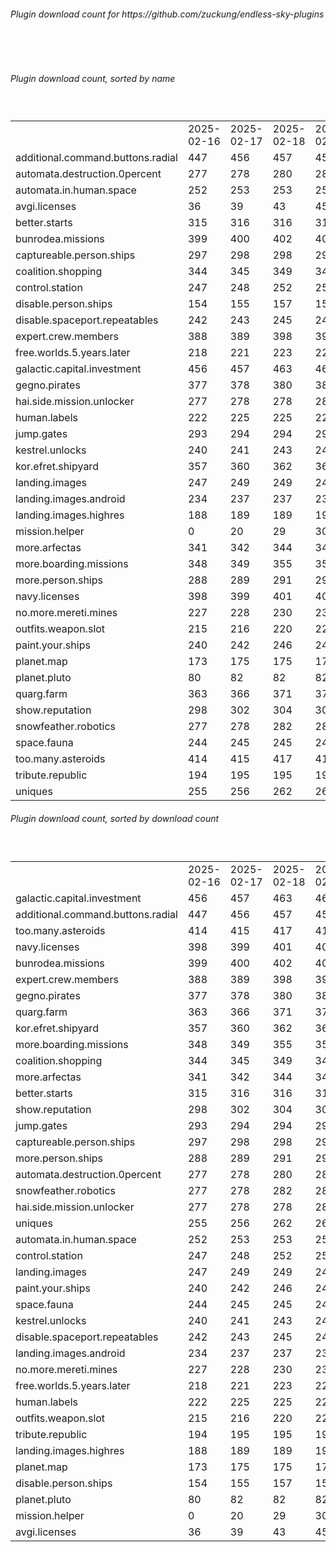 <h6>Plugin download count for https://github.com/zuckung/endless-sky-plugins</h6><br>
<br>
<h6>Plugin download count, sorted by name</h6><sub><sup><br>
<table>
	<tr>
		<td></td>
		<td>2025-02-16</td>
		<td>2025-02-17</td>
		<td>2025-02-18</td>
		<td>2025-02-19</td>
		<td>2025-02-20</td>
		<td>2025-02-21</td>
		<td>2025-02-22</td>
		<td>today +</td>
	</tr>
	<tr>
		<td>additional.command.buttons.radial</td>
		<td>447</td>
		<td>456</td>
		<td>457</td>
		<td>459</td>
		<td>462</td>
		<td>464</td>
		<td>464</td>
		<td></td>
	</tr>
	<tr>
		<td>automata.destruction.0percent</td>
		<td>277</td>
		<td>278</td>
		<td>280</td>
		<td>281</td>
		<td>284</td>
		<td>286</td>
		<td>286</td>
		<td></td>
	</tr>
	<tr>
		<td>automata.in.human.space</td>
		<td>252</td>
		<td>253</td>
		<td>253</td>
		<td>253</td>
		<td>254</td>
		<td>254</td>
		<td>254</td>
		<td></td>
	</tr>
	<tr>
		<td>avgi.licenses</td>
		<td>36</td>
		<td>39</td>
		<td>43</td>
		<td>45</td>
		<td>46</td>
		<td>46</td>
		<td>48</td>
		<td>+ 2</td>
	</tr>
	<tr>
		<td>better.starts</td>
		<td>315</td>
		<td>316</td>
		<td>316</td>
		<td>318</td>
		<td>320</td>
		<td>320</td>
		<td>320</td>
		<td></td>
	</tr>
	<tr>
		<td>bunrodea.missions</td>
		<td>399</td>
		<td>400</td>
		<td>402</td>
		<td>402</td>
		<td>407</td>
		<td>408</td>
		<td>408</td>
		<td></td>
	</tr>
	<tr>
		<td>captureable.person.ships</td>
		<td>297</td>
		<td>298</td>
		<td>298</td>
		<td>298</td>
		<td>299</td>
		<td>301</td>
		<td>301</td>
		<td></td>
	</tr>
	<tr>
		<td>coalition.shopping</td>
		<td>344</td>
		<td>345</td>
		<td>349</td>
		<td>349</td>
		<td>355</td>
		<td>355</td>
		<td>355</td>
		<td></td>
	</tr>
	<tr>
		<td>control.station</td>
		<td>247</td>
		<td>248</td>
		<td>252</td>
		<td>252</td>
		<td>253</td>
		<td>253</td>
		<td>253</td>
		<td></td>
	</tr>
	<tr>
		<td>disable.person.ships</td>
		<td>154</td>
		<td>155</td>
		<td>157</td>
		<td>157</td>
		<td>160</td>
		<td>160</td>
		<td>160</td>
		<td></td>
	</tr>
	<tr>
		<td>disable.spaceport.repeatables</td>
		<td>242</td>
		<td>243</td>
		<td>245</td>
		<td>245</td>
		<td>246</td>
		<td>246</td>
		<td>246</td>
		<td></td>
	</tr>
	<tr>
		<td>expert.crew.members</td>
		<td>388</td>
		<td>389</td>
		<td>398</td>
		<td>398</td>
		<td>405</td>
		<td>405</td>
		<td>407</td>
		<td>+ 2</td>
	</tr>
	<tr>
		<td>free.worlds.5.years.later</td>
		<td>218</td>
		<td>221</td>
		<td>223</td>
		<td>223</td>
		<td>228</td>
		<td>230</td>
		<td>230</td>
		<td></td>
	</tr>
	<tr>
		<td>galactic.capital.investment</td>
		<td>456</td>
		<td>457</td>
		<td>463</td>
		<td>463</td>
		<td>472</td>
		<td>477</td>
		<td>477</td>
		<td></td>
	</tr>
	<tr>
		<td>gegno.pirates</td>
		<td>377</td>
		<td>378</td>
		<td>380</td>
		<td>380</td>
		<td>385</td>
		<td>386</td>
		<td>386</td>
		<td></td>
	</tr>
	<tr>
		<td>hai.side.mission.unlocker</td>
		<td>277</td>
		<td>278</td>
		<td>278</td>
		<td>280</td>
		<td>285</td>
		<td>285</td>
		<td>285</td>
		<td></td>
	</tr>
	<tr>
		<td>human.labels</td>
		<td>222</td>
		<td>225</td>
		<td>225</td>
		<td>225</td>
		<td>226</td>
		<td>226</td>
		<td>226</td>
		<td></td>
	</tr>
	<tr>
		<td>jump.gates</td>
		<td>293</td>
		<td>294</td>
		<td>294</td>
		<td>294</td>
		<td>301</td>
		<td>303</td>
		<td>303</td>
		<td></td>
	</tr>
	<tr>
		<td>kestrel.unlocks</td>
		<td>240</td>
		<td>241</td>
		<td>243</td>
		<td>243</td>
		<td>246</td>
		<td>246</td>
		<td>246</td>
		<td></td>
	</tr>
	<tr>
		<td>kor.efret.shipyard</td>
		<td>357</td>
		<td>360</td>
		<td>362</td>
		<td>363</td>
		<td>368</td>
		<td>368</td>
		<td>368</td>
		<td></td>
	</tr>
	<tr>
		<td>landing.images</td>
		<td>247</td>
		<td>249</td>
		<td>249</td>
		<td>249</td>
		<td>252</td>
		<td>252</td>
		<td>252</td>
		<td></td>
	</tr>
	<tr>
		<td>landing.images.android</td>
		<td>234</td>
		<td>237</td>
		<td>237</td>
		<td>237</td>
		<td>238</td>
		<td>238</td>
		<td>238</td>
		<td></td>
	</tr>
	<tr>
		<td>landing.images.highres</td>
		<td>188</td>
		<td>189</td>
		<td>189</td>
		<td>190</td>
		<td>191</td>
		<td>191</td>
		<td>191</td>
		<td></td>
	</tr>
	<tr>
		<td>mission.helper</td>
		<td>0</td>
		<td>20</td>
		<td>29</td>
		<td>30</td>
		<td>45</td>
		<td>49</td>
		<td>51</td>
		<td>+ 2</td>
	</tr>
	<tr>
		<td>more.arfectas</td>
		<td>341</td>
		<td>342</td>
		<td>344</td>
		<td>347</td>
		<td>350</td>
		<td>353</td>
		<td>353</td>
		<td></td>
	</tr>
	<tr>
		<td>more.boarding.missions</td>
		<td>348</td>
		<td>349</td>
		<td>355</td>
		<td>356</td>
		<td>359</td>
		<td>359</td>
		<td>359</td>
		<td></td>
	</tr>
	<tr>
		<td>more.person.ships</td>
		<td>288</td>
		<td>289</td>
		<td>291</td>
		<td>292</td>
		<td>295</td>
		<td>299</td>
		<td>299</td>
		<td></td>
	</tr>
	<tr>
		<td>navy.licenses</td>
		<td>398</td>
		<td>399</td>
		<td>401</td>
		<td>402</td>
		<td>409</td>
		<td>411</td>
		<td>411</td>
		<td></td>
	</tr>
	<tr>
		<td>no.more.mereti.mines</td>
		<td>227</td>
		<td>228</td>
		<td>230</td>
		<td>232</td>
		<td>233</td>
		<td>233</td>
		<td>233</td>
		<td></td>
	</tr>
	<tr>
		<td>outfits.weapon.slot</td>
		<td>215</td>
		<td>216</td>
		<td>220</td>
		<td>220</td>
		<td>223</td>
		<td>224</td>
		<td>224</td>
		<td></td>
	</tr>
	<tr>
		<td>paint.your.ships</td>
		<td>240</td>
		<td>242</td>
		<td>246</td>
		<td>246</td>
		<td>249</td>
		<td>249</td>
		<td>250</td>
		<td>+ 1</td>
	</tr>
	<tr>
		<td>planet.map</td>
		<td>173</td>
		<td>175</td>
		<td>175</td>
		<td>175</td>
		<td>176</td>
		<td>176</td>
		<td>176</td>
		<td></td>
	</tr>
	<tr>
		<td>planet.pluto</td>
		<td>80</td>
		<td>82</td>
		<td>82</td>
		<td>82</td>
		<td>83</td>
		<td>85</td>
		<td>85</td>
		<td></td>
	</tr>
	<tr>
		<td>quarg.farm</td>
		<td>363</td>
		<td>366</td>
		<td>371</td>
		<td>371</td>
		<td>372</td>
		<td>374</td>
		<td>374</td>
		<td></td>
	</tr>
	<tr>
		<td>show.reputation</td>
		<td>298</td>
		<td>302</td>
		<td>304</td>
		<td>304</td>
		<td>309</td>
		<td>309</td>
		<td>310</td>
		<td>+ 1</td>
	</tr>
	<tr>
		<td>snowfeather.robotics</td>
		<td>277</td>
		<td>278</td>
		<td>282</td>
		<td>282</td>
		<td>285</td>
		<td>285</td>
		<td>285</td>
		<td></td>
	</tr>
	<tr>
		<td>space.fauna</td>
		<td>244</td>
		<td>245</td>
		<td>245</td>
		<td>245</td>
		<td>246</td>
		<td>246</td>
		<td>246</td>
		<td></td>
	</tr>
	<tr>
		<td>too.many.asteroids</td>
		<td>414</td>
		<td>415</td>
		<td>417</td>
		<td>419</td>
		<td>424</td>
		<td>425</td>
		<td>425</td>
		<td></td>
	</tr>
	<tr>
		<td>tribute.republic</td>
		<td>194</td>
		<td>195</td>
		<td>195</td>
		<td>195</td>
		<td>198</td>
		<td>198</td>
		<td>198</td>
		<td></td>
	</tr>
	<tr>
		<td>uniques</td>
		<td>255</td>
		<td>256</td>
		<td>262</td>
		<td>262</td>
		<td>265</td>
		<td>266</td>
		<td>266</td>
		<td></td>
	</tr>
</table>
</sub></sup>
<h6>Plugin download count, sorted by download count</h6><sub><sup><br>
<table>
	<tr>
		<td></td>
		<td>2025-02-16</td>
		<td>2025-02-17</td>
		<td>2025-02-18</td>
		<td>2025-02-19</td>
		<td>2025-02-20</td>
		<td>2025-02-21</td>
		<td>2025-02-22</td>
		<td>today +</td>
	</tr>
	<tr>
		<td>galactic.capital.investment</td>
		<td>456</td>
		<td>457</td>
		<td>463</td>
		<td>463</td>
		<td>472</td>
		<td>477</td>
		<td>477</td>
		<td></td>
	</tr>
	<tr>
		<td>additional.command.buttons.radial</td>
		<td>447</td>
		<td>456</td>
		<td>457</td>
		<td>459</td>
		<td>462</td>
		<td>464</td>
		<td>464</td>
		<td></td>
	</tr>
	<tr>
		<td>too.many.asteroids</td>
		<td>414</td>
		<td>415</td>
		<td>417</td>
		<td>419</td>
		<td>424</td>
		<td>425</td>
		<td>425</td>
		<td></td>
	</tr>
	<tr>
		<td>navy.licenses</td>
		<td>398</td>
		<td>399</td>
		<td>401</td>
		<td>402</td>
		<td>409</td>
		<td>411</td>
		<td>411</td>
		<td></td>
	</tr>
	<tr>
		<td>bunrodea.missions</td>
		<td>399</td>
		<td>400</td>
		<td>402</td>
		<td>402</td>
		<td>407</td>
		<td>408</td>
		<td>408</td>
		<td></td>
	</tr>
	<tr>
		<td>expert.crew.members</td>
		<td>388</td>
		<td>389</td>
		<td>398</td>
		<td>398</td>
		<td>405</td>
		<td>405</td>
		<td>407</td>
		<td>+ 2</td>
	</tr>
	<tr>
		<td>gegno.pirates</td>
		<td>377</td>
		<td>378</td>
		<td>380</td>
		<td>380</td>
		<td>385</td>
		<td>386</td>
		<td>386</td>
		<td></td>
	</tr>
	<tr>
		<td>quarg.farm</td>
		<td>363</td>
		<td>366</td>
		<td>371</td>
		<td>371</td>
		<td>372</td>
		<td>374</td>
		<td>374</td>
		<td></td>
	</tr>
	<tr>
		<td>kor.efret.shipyard</td>
		<td>357</td>
		<td>360</td>
		<td>362</td>
		<td>363</td>
		<td>368</td>
		<td>368</td>
		<td>368</td>
		<td></td>
	</tr>
	<tr>
		<td>more.boarding.missions</td>
		<td>348</td>
		<td>349</td>
		<td>355</td>
		<td>356</td>
		<td>359</td>
		<td>359</td>
		<td>359</td>
		<td></td>
	</tr>
	<tr>
		<td>coalition.shopping</td>
		<td>344</td>
		<td>345</td>
		<td>349</td>
		<td>349</td>
		<td>355</td>
		<td>355</td>
		<td>355</td>
		<td></td>
	</tr>
	<tr>
		<td>more.arfectas</td>
		<td>341</td>
		<td>342</td>
		<td>344</td>
		<td>347</td>
		<td>350</td>
		<td>353</td>
		<td>353</td>
		<td></td>
	</tr>
	<tr>
		<td>better.starts</td>
		<td>315</td>
		<td>316</td>
		<td>316</td>
		<td>318</td>
		<td>320</td>
		<td>320</td>
		<td>320</td>
		<td></td>
	</tr>
	<tr>
		<td>show.reputation</td>
		<td>298</td>
		<td>302</td>
		<td>304</td>
		<td>304</td>
		<td>309</td>
		<td>309</td>
		<td>310</td>
		<td>+ 1</td>
	</tr>
	<tr>
		<td>jump.gates</td>
		<td>293</td>
		<td>294</td>
		<td>294</td>
		<td>294</td>
		<td>301</td>
		<td>303</td>
		<td>303</td>
		<td></td>
	</tr>
	<tr>
		<td>captureable.person.ships</td>
		<td>297</td>
		<td>298</td>
		<td>298</td>
		<td>298</td>
		<td>299</td>
		<td>301</td>
		<td>301</td>
		<td></td>
	</tr>
	<tr>
		<td>more.person.ships</td>
		<td>288</td>
		<td>289</td>
		<td>291</td>
		<td>292</td>
		<td>295</td>
		<td>299</td>
		<td>299</td>
		<td></td>
	</tr>
	<tr>
		<td>automata.destruction.0percent</td>
		<td>277</td>
		<td>278</td>
		<td>280</td>
		<td>281</td>
		<td>284</td>
		<td>286</td>
		<td>286</td>
		<td></td>
	</tr>
	<tr>
		<td>snowfeather.robotics</td>
		<td>277</td>
		<td>278</td>
		<td>282</td>
		<td>282</td>
		<td>285</td>
		<td>285</td>
		<td>285</td>
		<td></td>
	</tr>
	<tr>
		<td>hai.side.mission.unlocker</td>
		<td>277</td>
		<td>278</td>
		<td>278</td>
		<td>280</td>
		<td>285</td>
		<td>285</td>
		<td>285</td>
		<td></td>
	</tr>
	<tr>
		<td>uniques</td>
		<td>255</td>
		<td>256</td>
		<td>262</td>
		<td>262</td>
		<td>265</td>
		<td>266</td>
		<td>266</td>
		<td></td>
	</tr>
	<tr>
		<td>automata.in.human.space</td>
		<td>252</td>
		<td>253</td>
		<td>253</td>
		<td>253</td>
		<td>254</td>
		<td>254</td>
		<td>254</td>
		<td></td>
	</tr>
	<tr>
		<td>control.station</td>
		<td>247</td>
		<td>248</td>
		<td>252</td>
		<td>252</td>
		<td>253</td>
		<td>253</td>
		<td>253</td>
		<td></td>
	</tr>
	<tr>
		<td>landing.images</td>
		<td>247</td>
		<td>249</td>
		<td>249</td>
		<td>249</td>
		<td>252</td>
		<td>252</td>
		<td>252</td>
		<td></td>
	</tr>
	<tr>
		<td>paint.your.ships</td>
		<td>240</td>
		<td>242</td>
		<td>246</td>
		<td>246</td>
		<td>249</td>
		<td>249</td>
		<td>250</td>
		<td>+ 1</td>
	</tr>
	<tr>
		<td>space.fauna</td>
		<td>244</td>
		<td>245</td>
		<td>245</td>
		<td>245</td>
		<td>246</td>
		<td>246</td>
		<td>246</td>
		<td></td>
	</tr>
	<tr>
		<td>kestrel.unlocks</td>
		<td>240</td>
		<td>241</td>
		<td>243</td>
		<td>243</td>
		<td>246</td>
		<td>246</td>
		<td>246</td>
		<td></td>
	</tr>
	<tr>
		<td>disable.spaceport.repeatables</td>
		<td>242</td>
		<td>243</td>
		<td>245</td>
		<td>245</td>
		<td>246</td>
		<td>246</td>
		<td>246</td>
		<td></td>
	</tr>
	<tr>
		<td>landing.images.android</td>
		<td>234</td>
		<td>237</td>
		<td>237</td>
		<td>237</td>
		<td>238</td>
		<td>238</td>
		<td>238</td>
		<td></td>
	</tr>
	<tr>
		<td>no.more.mereti.mines</td>
		<td>227</td>
		<td>228</td>
		<td>230</td>
		<td>232</td>
		<td>233</td>
		<td>233</td>
		<td>233</td>
		<td></td>
	</tr>
	<tr>
		<td>free.worlds.5.years.later</td>
		<td>218</td>
		<td>221</td>
		<td>223</td>
		<td>223</td>
		<td>228</td>
		<td>230</td>
		<td>230</td>
		<td></td>
	</tr>
	<tr>
		<td>human.labels</td>
		<td>222</td>
		<td>225</td>
		<td>225</td>
		<td>225</td>
		<td>226</td>
		<td>226</td>
		<td>226</td>
		<td></td>
	</tr>
	<tr>
		<td>outfits.weapon.slot</td>
		<td>215</td>
		<td>216</td>
		<td>220</td>
		<td>220</td>
		<td>223</td>
		<td>224</td>
		<td>224</td>
		<td></td>
	</tr>
	<tr>
		<td>tribute.republic</td>
		<td>194</td>
		<td>195</td>
		<td>195</td>
		<td>195</td>
		<td>198</td>
		<td>198</td>
		<td>198</td>
		<td></td>
	</tr>
	<tr>
		<td>landing.images.highres</td>
		<td>188</td>
		<td>189</td>
		<td>189</td>
		<td>190</td>
		<td>191</td>
		<td>191</td>
		<td>191</td>
		<td></td>
	</tr>
	<tr>
		<td>planet.map</td>
		<td>173</td>
		<td>175</td>
		<td>175</td>
		<td>175</td>
		<td>176</td>
		<td>176</td>
		<td>176</td>
		<td></td>
	</tr>
	<tr>
		<td>disable.person.ships</td>
		<td>154</td>
		<td>155</td>
		<td>157</td>
		<td>157</td>
		<td>160</td>
		<td>160</td>
		<td>160</td>
		<td></td>
	</tr>
	<tr>
		<td>planet.pluto</td>
		<td>80</td>
		<td>82</td>
		<td>82</td>
		<td>82</td>
		<td>83</td>
		<td>85</td>
		<td>85</td>
		<td></td>
	</tr>
	<tr>
		<td>mission.helper</td>
		<td>0</td>
		<td>20</td>
		<td>29</td>
		<td>30</td>
		<td>45</td>
		<td>49</td>
		<td>51</td>
		<td>+ 2</td>
	</tr>
	<tr>
		<td>avgi.licenses</td>
		<td>36</td>
		<td>39</td>
		<td>43</td>
		<td>45</td>
		<td>46</td>
		<td>46</td>
		<td>48</td>
		<td>+ 2</td>
	</tr>
</table>
</sub></sup>
